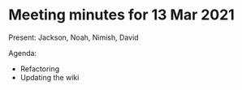 # Meeting minutes for 13 Mar 2021

Present: Jackson, Noah, Nimish, David

Agenda:
- Refactoring
- Updating the wiki
